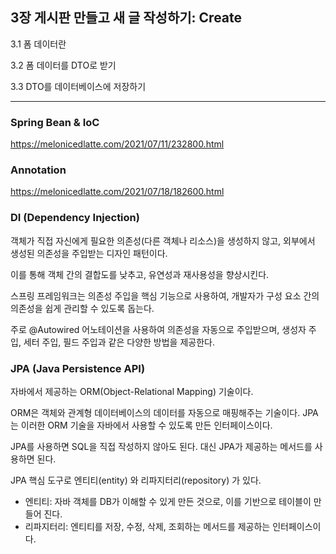 ## 3장 게시판 만들고 새 글 작성하기: Create

3.1 폼 데이터란

3.2 폼 데이터를 DTO로 받기

3.3 DTO를 데이터베이스에 저장하기

---

### Spring Bean & IoC

https://melonicedlatte.com/2021/07/11/232800.html

### Annotation

https://melonicedlatte.com/2021/07/18/182600.html

### DI (Dependency Injection)

객체가 직접 자신에게 필요한 의존성(다른 객체나 리소스)을 생성하지 않고, 외부에서 생성된 의존성을 주입받는 디자인 패턴이다.

이를 통해 객체 간의 결합도를 낮추고, 유연성과 재사용성을 향상시킨다.

스프링 프레임워크는 의존성 주입을 핵심 기능으로 사용하여, 개발자가 구성 요소 간의 의존성을 쉽게 관리할 수 있도록 돕는다.

주로 @Autowired 어노테이션을 사용하여 의존성을 자동으로 주입받으며, 생성자 주입, 세터 주입, 필드 주입과 같은 다양한 방법을 제공한다.

### JPA (Java Persistence API)

자바에서 제공하는 ORM(Object-Relational Mapping) 기술이다.

ORM은 객체와 관계형 데이터베이스의 데이터를 자동으로 매핑해주는 기술이다. JPA는 이러한 ORM 기술을 자바에서 사용할 수 있도록 만든 인터페이스이다.

JPA를 사용하면 SQL을 직접 작성하지 않아도 된다. 대신 JPA가 제공하는 메서드를 사용하면 된다.

JPA 핵심 도구로 엔티티(entity) 와 리파지터리(repository) 가 있다.

- 엔티티: 자바 객체를 DB가 이해할 수 있게 만든 것으로, 이를 기반으로 테이블이 만들어 진다.
- 리파지터리: 엔티티를 저장, 수정, 삭제, 조회하는 메서드를 제공하는 인터페이스이다.
